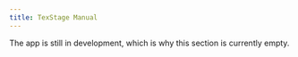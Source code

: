 ```yaml
---
title: TexStage Manual
---
```


The app is still in development, which is why this section is currently empty.